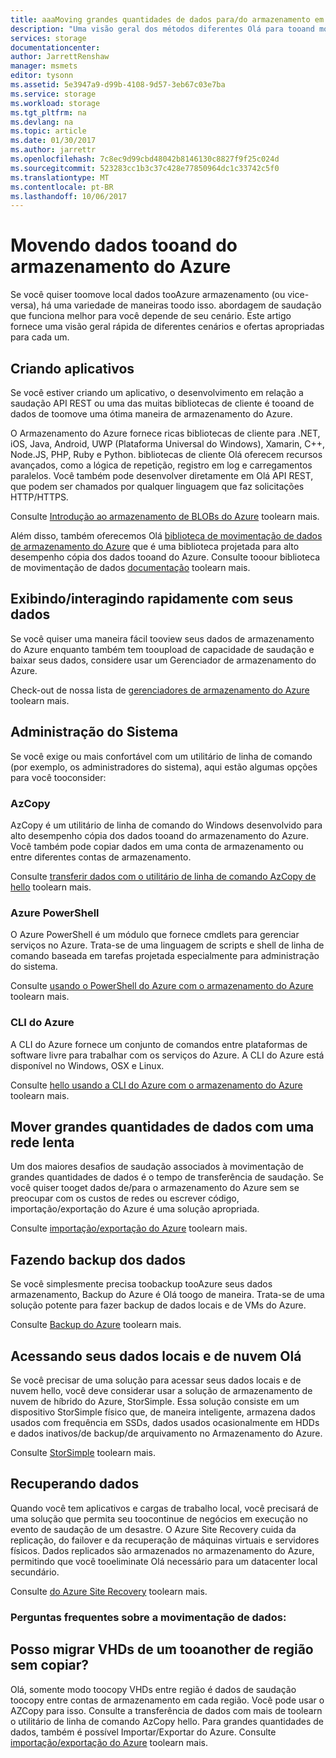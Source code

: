 ```yaml
---
title: aaaMoving grandes quantidades de dados para/do armazenamento em nuvem no Azure | Microsoft Docs
description: "Uma visão geral dos métodos diferentes Olá para tooand movimentação de dados do armazenamento do Azure."
services: storage
documentationcenter: 
author: JarrettRenshaw
manager: msmets
editor: tysonn
ms.assetid: 5e3947a9-d99b-4108-9d57-3eb67c03e7ba
ms.service: storage
ms.workload: storage
ms.tgt_pltfrm: na
ms.devlang: na
ms.topic: article
ms.date: 01/30/2017
ms.author: jarrettr
ms.openlocfilehash: 7c8ec9d99cbd48042b8146130c8827f9f25c024d
ms.sourcegitcommit: 523283cc1b3c37c428e77850964dc1c33742c5f0
ms.translationtype: MT
ms.contentlocale: pt-BR
ms.lasthandoff: 10/06/2017
---
```

# <a name="moving-data-tooand-from-azure-storage"></a>Movendo dados tooand do armazenamento do Azure
Se você quiser toomove local dados tooAzure armazenamento (ou vice-versa), há uma variedade de maneiras toodo isso. abordagem de saudação que funciona melhor para você depende de seu cenário. Este artigo fornece uma visão geral rápida de diferentes cenários e ofertas apropriadas para cada um.

## <a name="building-applications"></a>Criando aplicativos
Se você estiver criando um aplicativo, o desenvolvimento em relação a saudação API REST ou uma das muitas bibliotecas de cliente é tooand de dados de toomove uma ótima maneira de armazenamento do Azure.

O Armazenamento do Azure fornece ricas bibliotecas de cliente para .NET, iOS, Java, Android, UWP (Plataforma Universal do Windows), Xamarin, C++, Node.JS, PHP, Ruby e Python. bibliotecas de cliente Olá oferecem recursos avançados, como a lógica de repetição, registro em log e carregamentos paralelos. Você também pode desenvolver diretamente em Olá API REST, que podem ser chamados por qualquer linguagem que faz solicitações HTTP/HTTPS.

Consulte [Introdução ao armazenamento de BLOBs do Azure](../blobs/storage-dotnet-how-to-use-blobs.md) toolearn mais.

Além disso, também oferecemos Olá [biblioteca de movimentação de dados de armazenamento do Azure](https://www.nuget.org/packages/Microsoft.Azure.Storage.DataMovement) que é uma biblioteca projetada para alto desempenho cópia dos dados tooand do Azure. Consulte tooour biblioteca de movimentação de dados [documentação](https://github.com/Azure/azure-storage-net-data-movement) toolearn mais. 

## <a name="quickly-viewinginteracting-with-your-data"></a>Exibindo/interagindo rapidamente com seus dados
Se você quiser uma maneira fácil tooview seus dados de armazenamento do Azure enquanto também tem tooupload de capacidade de saudação e baixar seus dados, considere usar um Gerenciador de armazenamento do Azure.

Check-out de nossa lista de [gerenciadores de armazenamento do Azure](../storage-explorers.md) toolearn mais.

## <a name="system-administration"></a>Administração do Sistema
Se você exige ou mais confortável com um utilitário de linha de comando (por exemplo, os administradores do sistema), aqui estão algumas opções para você tooconsider:

### <a name="azcopy"></a>AzCopy
AzCopy é um utilitário de linha de comando do Windows desenvolvido para alto desempenho cópia dos dados tooand do armazenamento do Azure. Você também pode copiar dados em uma conta de armazenamento ou entre diferentes contas de armazenamento.

Consulte [transferir dados com o utilitário de linha de comando AzCopy de hello](storage-use-azcopy.md) toolearn mais.

### <a name="azure-powershell"></a>Azure PowerShell
O Azure PowerShell é um módulo que fornece cmdlets para gerenciar serviços no Azure. Trata-se de uma linguagem de scripts e shell de linha de comando baseada em tarefas projetada especialmente para administração do sistema.

Consulte [usando o PowerShell do Azure com o armazenamento do Azure](storage-powershell-guide-full.md) toolearn mais.

### <a name="azure-cli"></a>CLI do Azure
A CLI do Azure fornece um conjunto de comandos entre plataformas de software livre para trabalhar com os serviços do Azure. A CLI do Azure está disponível no Windows, OSX e Linux.

Consulte [hello usando a CLI do Azure com o armazenamento do Azure](../storage-azure-cli.md) toolearn mais.

## <a name="moving-large-amounts-of-data-with-a-slow-network"></a>Mover grandes quantidades de dados com uma rede lenta
Um dos maiores desafios de saudação associados à movimentação de grandes quantidades de dados é o tempo de transferência de saudação. Se você quiser tooget dados de/para o armazenamento do Azure sem se preocupar com os custos de redes ou escrever código, importação/exportação do Azure é uma solução apropriada.

Consulte [importação/exportação do Azure](../storage-import-export-service.md) toolearn mais.

## <a name="backing-up-your-data"></a>Fazendo backup dos dados
Se você simplesmente precisa toobackup tooAzure seus dados armazenamento, Backup do Azure é Olá toogo de maneira. Trata-se de uma solução potente para fazer backup de dados locais e de VMs do Azure.

Consulte [Backup do Azure](../../backup/backup-introduction-to-azure-backup.md) toolearn mais.

## <a name="accessing-your-data-on-premises-and-from-hello-cloud"></a>Acessando seus dados locais e de nuvem Olá
Se você precisar de uma solução para acessar seus dados locais e de nuvem hello, você deve considerar usar a solução de armazenamento de nuvem de híbrido do Azure, StorSimple. Essa solução consiste em um dispositivo StorSimple físico que, de maneira inteligente, armazena dados usados com frequência em SSDs, dados usados ocasionalmente em HDDs e dados inativos/de backup/de arquivamento no Armazenamento do Azure.

Consulte [StorSimple](../../storsimple/storsimple-overview.md) toolearn mais.

## <a name="recovering-your-data"></a>Recuperando dados
Quando você tem aplicativos e cargas de trabalho local, você precisará de uma solução que permita seu toocontinue de negócios em execução no evento de saudação de um desastre. O Azure Site Recovery cuida da replicação, do failover e da recuperação de máquinas virtuais e servidores físicos. Dados replicados são armazenados no armazenamento do Azure, permitindo que você tooeliminate Olá necessário para um datacenter local secundário.

Consulte [do Azure Site Recovery](../../site-recovery/site-recovery-overview.md) toolearn mais.
### <a name="moving-data-faq"></a>Perguntas frequentes sobre a movimentação de dados:
## <a name="can-i-migrate-vhds-from-one-region-tooanother-without-copying"></a>Posso migrar VHDs de um tooanother de região sem copiar?
Olá, somente modo toocopy VHDs entre região é dados de saudação toocopy entre contas de armazenamento em cada região. Você pode usar o AZCopy para isso. Consulte a transferência de dados com mais de toolearn o utilitário de linha de comando AzCopy hello. Para grandes quantidades de dados, também é possível Importar/Exportar do Azure. Consulte [importação/exportação do Azure](https://docs.microsoft.com/en-us/azure/storage/storage-import-export-service) toolearn mais.
